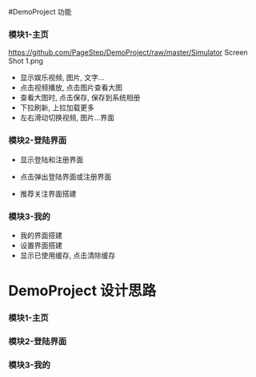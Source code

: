 #DemoProject 功能

### 模块1-主页

https://github.com/PageStep/DemoProject/raw/master/Simulator Screen Shot 1.png

- 显示娱乐视频, 图片, 文字...
 - 点击视频播放, 点击图片查看大图
 - 查看大图时, 点击保存, 保存到系统相册
 - 下拉刷新, 上拉加载更多
 - 左右滑动切换视频, 图片...界面

### 模块2-登陆界面
- 显示登陆和注册界面
 - 点击弹出登陆界面或注册界面

- 推荐关注界面搭建

### 模块3-我的
- 我的界面搭建
- 设置界面搭建
 - 显示已使用缓存, 点击清除缓存


# DemoProject 设计思路

### 模块1-主页


### 模块2-登陆界面

### 模块3-我的
